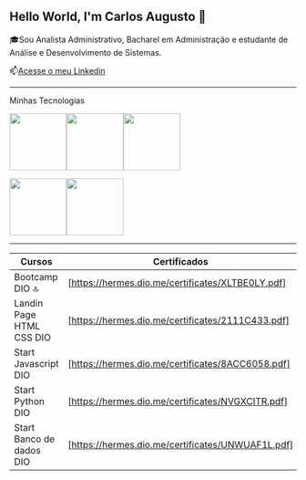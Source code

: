 ## Hello World, I'm Carlos Augusto 👋 

🎓Sou Analista Administrativo, Bacharel em Administração e estudante de Análise e Desenvolvimento de Sistemas.

📫[Acesse o meu Linkedin](https://www.linkedin.com/in/augandrade/)


-----


Minhas Tecnologias



<img src="https://cdn.jsdelivr.net/gh/devicons/devicon@latest/icons/html5/html5-original-wordmark.svg" width="100px"/><img src="https://cdn.jsdelivr.net/gh/devicons/devicon@latest/icons/css3/css3-original-wordmark.svg" width="100px"/><img src="https://cdn.jsdelivr.net/gh/devicons/devicon@latest/icons/javascript/javascript-original.svg" width="100px"/>

<img src="https://cdn.jsdelivr.net/gh/devicons/devicon@latest/icons/python/python-original.svg" width="100px"/><img src="https://cdn.jsdelivr.net/gh/devicons/devicon@latest/icons/json/json-original.svg" width="100px"/>

-----
| Cursos | Certificados |
|--------|--------------|
| Bootcamp DIO 🔝|[https://hermes.dio.me/certificates/XLTBE0LY.pdf]
|Landin Page HTML CSS DIO|[https://hermes.dio.me/certificates/2111C433.pdf]
|Start Javascript DIO|[https://hermes.dio.me/certificates/8ACC6058.pdf]          
|Start Python DIO|[https://hermes.dio.me/certificates/NVGXCITR.pdf]   
|Start Banco de dados DIO|[https://hermes.dio.me/certificates/UNWUAF1L.pdf]          
    


<!--
**augusto75andrade/augusto75andrade** is a ✨ _special_ ✨ repository because its `README.md` (this file) appears on your GitHub profile.

Here are some ideas to get you started:

- 🔭 I’m currently working on ...
- 🌱 I’m currently learning ...
- 👯 I’m looking to collaborate on ...
- 🤔 I’m looking for help with ...
- 💬 Ask me about ...
- 📫 How to reach me: ...
- 😄 Pronouns: ...
- ⚡ Fun fact: ...
-->
